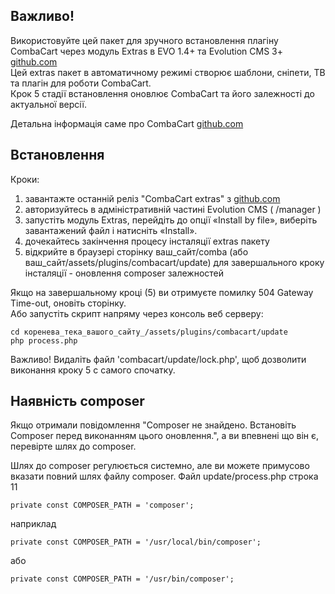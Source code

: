 ## Важливо! ## 
Використовуйте цей пакет для зручного встановлення плагіну CombaCart через модуль Extras в EVO 1.4+ та Evolution CMS 3+ [github.com](https://github.com/evolution-cms/evolution)    
Цей extras пакет в автоматичному режимі створює шаблони, сніпети, ТВ та плагін для роботи CombaCart.  
Крок 5 стадії встановлення оновлює CombaCart та його залежності до актуальної версії.  

Детальна інформація саме про CombaCart [github.com](https://github.com/zatomant/combacart)  

## Встановлення ##
  
Кроки:  
1. завантажте останній реліз "CombaCart extras" з [github.com](https://github.com/zatomant/combacart-extras/archive/refs/heads/main.zip)
2. авторизуйтесь в адміністративній частині Evolution CMS ( /manager )
3. запустіть модуль Extras, перейдіть до опції «Install by file», виберіть завантажений файл і натисніть «Install».
4. дочекайтесь закінчення процесу інсталяції extras пакету
5. відкрийте в браузері сторінку ваш_сайт/comba (або ваш_сайт/assets/plugins/combacart/update) для завершального кроку інсталяції - оновлення composer залежностей  

Якщо на завершальному кроці (5) ви отримуєте помилку 504 Gateway Time-out, оновіть сторінку.  
Або запустіть скрипт напряму через консоль веб серверу:  
```
cd коренева_тека_вашого_сайту_/assets/plugins/combacart/update
php process.php
```

Важливо! Видаліть файл 'combacart/update/lock.php', щоб дозволити виконання кроку 5 с самого спочатку.  

##  Наявність composer ##  
  
Якщо отримали повідомлення "Composer не знайдено. Встановіть Composer перед виконанням цього оновлення.", а ви впевнені що він є, перевірте шлях до composer.

Шлях до composer регулюється системно, але ви можете примусово вказати повний шлях файлу composer. 
Файл update/process.php строка 11
```
private const COMPOSER_PATH = 'composer';
```
наприклад 
```
private const COMPOSER_PATH = '/usr/local/bin/composer';
```
або
```
private const COMPOSER_PATH = '/usr/bin/composer';
```